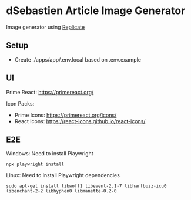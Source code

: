 # dSebastien Article Image Generator

Image generator using [Replicate](https://replicate.com/)

## Setup

- Create ./apps/app/.env.local based on .env.example

## UI

Prime React: https://primereact.org/

Icon Packs:

- Prime Icons: https://primereact.org/icons/
- React Icons: https://react-icons.github.io/react-icons/

## E2E

Windows: Need to install Playwright

`npx playwright install`

Linux: Need to install Playwright dependencies

```
sudo apt-get install libwoff1 libevent-2.1-7 libharfbuzz-icu0 libenchant-2-2 libhyphen0 libmanette-0.2-0
```
